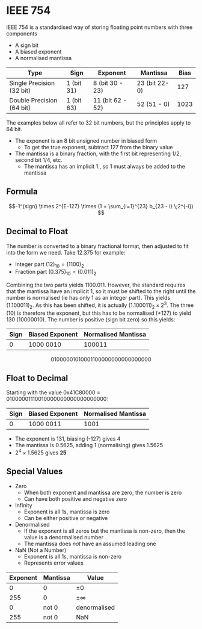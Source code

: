 # IEEE 754

IEEE 754 is a standardised way of storing floating point numbers with three components

- A sign bit
- A biased exponent
- A normalised mantissa

| Type                      | Sign       | Exponent         | Mantissa       | Bias |
| ------------------------- | ---------- | ---------------- | -------------- | ---- |
| Single Precision (32 bit) | 1 (bit 31) | 8 (bit 30 - 23)  | 23 (bit 22- 0) | 127  |
| Double Precision (64 bit) | 1 (bit 63) | 11 (bit 62 - 52) | 52 (51 - 0)    | 1023 |

The examples below all refer to 32 bit numbers, but the principles apply to 64 bit.

- The exponent is an 8 bit unsigned number in biased form
  - To get the true exponent, subtract 127 from the binary value
- The mantissa is a binary fraction, with the first bit representing $1/2$, second bit $1/4$, etc.
  - The mantissa has an implicit $1.$, so 1 must always be added to the mantissa

## Formula

$$-1^{sign} \times 2^{E-127} \times (1 + \sum_{i=1}^{23} b_{23 - i} \;2^{-i}) $$

## Decimal to Float

The number is converted to a binary fractional format, then adjusted to fit into the form we need. Take 12.375 for example:

- Integer part $(12)_{10} = (1100)_2$
- Fraction part $(0.375)_{10} = (0.011)_2$

Combining the two parts yields $1100.011$. However, the standard requires that the mantissa have an implicit 1, so it must be shifted to the right until the number is normalised (ie has only 1 as an integer part). This yields $(1.100011)_2$. As this has been shifted, it is actually $(1.100011)_2 \times 2^3$. The three $(10)$ is therefore the exponent, but this has to be normalised (+127) to yield 130 $(1000 0010)$. The number is positive (sign bit zero) so this yields:

| Sign | Biased Exponent | Normalised Mantissa |
| ---- | --------------- | ------------------- |
| 0    | 1000 0010       | 100011              |

$$01000001010001100000000000000000$$

## Float to Decimal

Starting with the value 0x41C80000 = 01000001110010000000000000000000:

| Sign | Biased Exponent | Normalised Mantissa |
| ---- | --------------- | ------------------- |
| 0    | 1000 0011       | 1001                |

- The exponent is 131, biasing (-127) gives 4
- The mantissa is 0.5625, adding 1 (normalising) gives 1.5625
- $2^4 \times 1.5625$ gives **25**

## Special Values

- Zero
  - When both exponent and mantissa are zero, the number is zero
  - Can have both positive and negative zero
- Infinity
  - Exponent is all 1s, mantissa is zero
  - Can be either positive or negative
- Denormalised
  - If the exponent is all zeros but the mantissa is non-zero, then the value is a denormalised number
  - The mantissa does _not_ have an assumed leading one
- NaN (Not a Number)
  - Exponent is all 1s, mantissa is non-zero
  - Represents error values

| Exponent | Mantissa | Value        |
| -------- | -------- | ------------ |
| 0        | 0        | $\pm 0$      |
| 255      | 0        | $\pm \infty$ |
| 0        | not 0    | denormalised |
| 255      | not 0    | NaN          |
